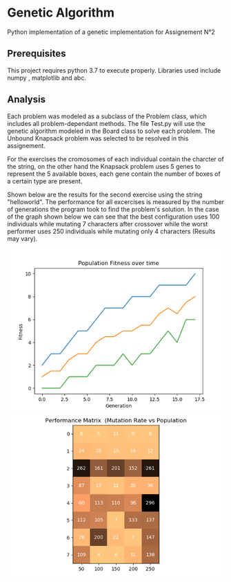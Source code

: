 # Genetic Algorithm

Python implementation of a genetic implementation for Assignement N°2

## Prerequisites
This project requires python 3.7 to execute properly. Libraries used include numpy , matplotlib and abc.

## Analysis
Each problem was modeled as a subclass of the Problem class, which includes all problem-dependant methods. The file Test.py will use the genetic algorithm modeled in the Board class to solve each problem. The Unbound Knapsack problem was selected to be resolved in this assignement.

For the exercises the cromosomes of each individual contain the charcter of the string, on the other hand the Knapsack problem uses 5 genes to represent the 5 available boxes, each gene contain the number of boxes of a certain type are present.

Shown below are the results for the second exercise using the string "helloworld". The performance for all excercises is measured by the number of generations the program took to find the problem's solution. In the case of the graph shown below we can see that the best configuration uses 100 individuals while mutating 7 characters after crossover while the worst performer uses 250 individuals while mutating only 4 characters (Results may vary).

![""](https://raw.githubusercontent.com/Julioalbornozv/cc5114/master/Tarea%202/Figures/P2_fit.png?raw=true)
![""](https://raw.githubusercontent.com/Julioalbornozv/cc5114/master/Tarea%202/Figures/P2_perf.png?raw=true)
